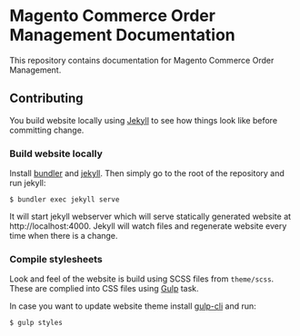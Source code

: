 # Magento Commerce Order Management Documentation

This repository contains documentation for Magento Commerce Order Management.

## Contributing

You build website locally using [Jekyll][jekyll] to see how things look like before committing change. 

### Build website locally

Install [bundler][bundler] and [jekyll](https://jekyllrb.com/docs/installation/). Then simply go to the root of the repository and run jekyll:

```
$ bundler exec jekyll serve
```

It will start jekyll webserver which will serve statically generated website at http://localhost:4000. Jekyll will watch files and regenerate website every time when there is a change.

### Compile stylesheets

Look and feel of the website is build using SCSS files from `theme/scss`. These are complied into CSS files using [Gulp][gulp] task.

In case you want to update website theme install [gulp-cli](https://github.com/gulpjs/gulp/blob/master/docs/getting-started.md) and run:

```
$ gulp styles
```

[jekyll]: https://jekyllrb.com
[bundler]: http://bundler.io/
[gulp]: http://gulpjs.com/
